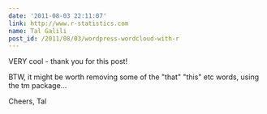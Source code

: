 ```yaml
---
date: '2011-08-03 22:11:07'
link: http://www.r-statistics.com
name: Tal Galili
post_id: /2011/08/03/wordpress-wordcloud-with-r
---
```


VERY cool - thank you for this post!

BTW, it might be worth removing some of the "that" "this"  etc words, using the tm package...

Cheers,
Tal